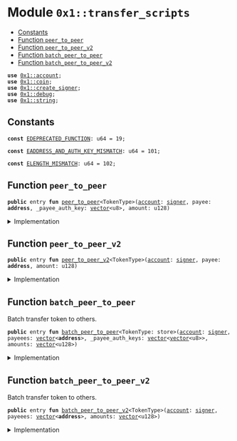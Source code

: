 
<a id="0x1_transfer_scripts"></a>

# Module `0x1::transfer_scripts`



-  [Constants](#@Constants_0)
-  [Function `peer_to_peer`](#0x1_transfer_scripts_peer_to_peer)
-  [Function `peer_to_peer_v2`](#0x1_transfer_scripts_peer_to_peer_v2)
-  [Function `batch_peer_to_peer`](#0x1_transfer_scripts_batch_peer_to_peer)
-  [Function `batch_peer_to_peer_v2`](#0x1_transfer_scripts_batch_peer_to_peer_v2)


<pre><code><b>use</b> <a href="account.md#0x1_account">0x1::account</a>;
<b>use</b> <a href="coin.md#0x1_coin">0x1::coin</a>;
<b>use</b> <a href="create_signer.md#0x1_create_signer">0x1::create_signer</a>;
<b>use</b> <a href="../../starcoin-stdlib/doc/debug.md#0x1_debug">0x1::debug</a>;
<b>use</b> <a href="../../move-stdlib/doc/string.md#0x1_string">0x1::string</a>;
</code></pre>



<a id="@Constants_0"></a>

## Constants


<a id="0x1_transfer_scripts_EDEPRECATED_FUNCTION"></a>



<pre><code><b>const</b> <a href="transfer_scripts.md#0x1_transfer_scripts_EDEPRECATED_FUNCTION">EDEPRECATED_FUNCTION</a>: u64 = 19;
</code></pre>



<a id="0x1_transfer_scripts_EADDRESS_AND_AUTH_KEY_MISMATCH"></a>



<pre><code><b>const</b> <a href="transfer_scripts.md#0x1_transfer_scripts_EADDRESS_AND_AUTH_KEY_MISMATCH">EADDRESS_AND_AUTH_KEY_MISMATCH</a>: u64 = 101;
</code></pre>



<a id="0x1_transfer_scripts_ELENGTH_MISMATCH"></a>



<pre><code><b>const</b> <a href="transfer_scripts.md#0x1_transfer_scripts_ELENGTH_MISMATCH">ELENGTH_MISMATCH</a>: u64 = 102;
</code></pre>



<a id="0x1_transfer_scripts_peer_to_peer"></a>

## Function `peer_to_peer`



<pre><code><b>public</b> entry <b>fun</b> <a href="transfer_scripts.md#0x1_transfer_scripts_peer_to_peer">peer_to_peer</a>&lt;TokenType&gt;(<a href="account.md#0x1_account">account</a>: <a href="../../move-stdlib/doc/signer.md#0x1_signer">signer</a>, payee: <b>address</b>, _payee_auth_key: <a href="../../move-stdlib/doc/vector.md#0x1_vector">vector</a>&lt;u8&gt;, amount: u128)
</code></pre>



<details>
<summary>Implementation</summary>


<pre><code><b>public</b> entry <b>fun</b> <a href="transfer_scripts.md#0x1_transfer_scripts_peer_to_peer">peer_to_peer</a>&lt;TokenType&gt;(
    <a href="account.md#0x1_account">account</a>: <a href="../../move-stdlib/doc/signer.md#0x1_signer">signer</a>,
    payee: <b>address</b>,
    _payee_auth_key: <a href="../../move-stdlib/doc/vector.md#0x1_vector">vector</a>&lt;u8&gt;,
    amount: u128
) {
    <a href="transfer_scripts.md#0x1_transfer_scripts_peer_to_peer_v2">peer_to_peer_v2</a>&lt;TokenType&gt;(<a href="account.md#0x1_account">account</a>, payee, amount)
}
</code></pre>



</details>

<a id="0x1_transfer_scripts_peer_to_peer_v2"></a>

## Function `peer_to_peer_v2`



<pre><code><b>public</b> entry <b>fun</b> <a href="transfer_scripts.md#0x1_transfer_scripts_peer_to_peer_v2">peer_to_peer_v2</a>&lt;TokenType&gt;(<a href="account.md#0x1_account">account</a>: <a href="../../move-stdlib/doc/signer.md#0x1_signer">signer</a>, payee: <b>address</b>, amount: u128)
</code></pre>



<details>
<summary>Implementation</summary>


<pre><code><b>public</b> entry <b>fun</b> <a href="transfer_scripts.md#0x1_transfer_scripts_peer_to_peer_v2">peer_to_peer_v2</a>&lt;TokenType&gt;(<a href="account.md#0x1_account">account</a>: <a href="../../move-stdlib/doc/signer.md#0x1_signer">signer</a>, payee: <b>address</b>, amount: u128) {
    <a href="../../starcoin-stdlib/doc/debug.md#0x1_debug_print">debug::print</a>(&std::string::utf8(b"<a href="transfer_scripts.md#0x1_transfer_scripts_peer_to_peer_v2">transfer_scripts::peer_to_peer_v2</a> | Entered"));
    <a href="../../starcoin-stdlib/doc/debug.md#0x1_debug_print">debug::print</a>(&<a href="coin.md#0x1_coin_name">coin::name</a>&lt;TokenType&gt;());
    <a href="../../starcoin-stdlib/doc/debug.md#0x1_debug_print">debug::print</a>(&<a href="coin.md#0x1_coin_symbol">coin::symbol</a>&lt;TokenType&gt;());
    <a href="account.md#0x1_account_create_account_if_does_not_exist">account::create_account_if_does_not_exist</a>(payee);
    <a href="coin.md#0x1_coin_register">coin::register</a>&lt;TokenType&gt;(&<a href="create_signer.md#0x1_create_signer_create_signer">create_signer::create_signer</a>(payee));
    <a href="coin.md#0x1_coin_transfer">coin::transfer</a>&lt;TokenType&gt;(&<a href="account.md#0x1_account">account</a>, payee, (amount <b>as</b> u64));
    <a href="../../starcoin-stdlib/doc/debug.md#0x1_debug_print">debug::print</a>(&std::string::utf8(b"<a href="transfer_scripts.md#0x1_transfer_scripts_peer_to_peer_v2">transfer_scripts::peer_to_peer_v2</a> | Exited"));
}
</code></pre>



</details>

<a id="0x1_transfer_scripts_batch_peer_to_peer"></a>

## Function `batch_peer_to_peer`

Batch transfer token to others.


<pre><code><b>public</b> entry <b>fun</b> <a href="transfer_scripts.md#0x1_transfer_scripts_batch_peer_to_peer">batch_peer_to_peer</a>&lt;TokenType: store&gt;(<a href="account.md#0x1_account">account</a>: <a href="../../move-stdlib/doc/signer.md#0x1_signer">signer</a>, payeees: <a href="../../move-stdlib/doc/vector.md#0x1_vector">vector</a>&lt;<b>address</b>&gt;, _payee_auth_keys: <a href="../../move-stdlib/doc/vector.md#0x1_vector">vector</a>&lt;<a href="../../move-stdlib/doc/vector.md#0x1_vector">vector</a>&lt;u8&gt;&gt;, amounts: <a href="../../move-stdlib/doc/vector.md#0x1_vector">vector</a>&lt;u128&gt;)
</code></pre>



<details>
<summary>Implementation</summary>


<pre><code><b>public</b> entry <b>fun</b> <a href="transfer_scripts.md#0x1_transfer_scripts_batch_peer_to_peer">batch_peer_to_peer</a>&lt;TokenType: store&gt;(
    <a href="account.md#0x1_account">account</a>: <a href="../../move-stdlib/doc/signer.md#0x1_signer">signer</a>,
    payeees: <a href="../../move-stdlib/doc/vector.md#0x1_vector">vector</a>&lt;<b>address</b>&gt;,
    _payee_auth_keys: <a href="../../move-stdlib/doc/vector.md#0x1_vector">vector</a>&lt;<a href="../../move-stdlib/doc/vector.md#0x1_vector">vector</a>&lt;u8&gt;&gt;,
    amounts: <a href="../../move-stdlib/doc/vector.md#0x1_vector">vector</a>&lt;u128&gt;
) {
    <a href="transfer_scripts.md#0x1_transfer_scripts_batch_peer_to_peer_v2">batch_peer_to_peer_v2</a>&lt;TokenType&gt;(<a href="account.md#0x1_account">account</a>, payeees, amounts)
}
</code></pre>



</details>

<a id="0x1_transfer_scripts_batch_peer_to_peer_v2"></a>

## Function `batch_peer_to_peer_v2`

Batch transfer token to others.


<pre><code><b>public</b> entry <b>fun</b> <a href="transfer_scripts.md#0x1_transfer_scripts_batch_peer_to_peer_v2">batch_peer_to_peer_v2</a>&lt;TokenType&gt;(<a href="account.md#0x1_account">account</a>: <a href="../../move-stdlib/doc/signer.md#0x1_signer">signer</a>, payeees: <a href="../../move-stdlib/doc/vector.md#0x1_vector">vector</a>&lt;<b>address</b>&gt;, amounts: <a href="../../move-stdlib/doc/vector.md#0x1_vector">vector</a>&lt;u128&gt;)
</code></pre>



<details>
<summary>Implementation</summary>


<pre><code><b>public</b> entry <b>fun</b> <a href="transfer_scripts.md#0x1_transfer_scripts_batch_peer_to_peer_v2">batch_peer_to_peer_v2</a>&lt;TokenType&gt;(
    <a href="account.md#0x1_account">account</a>: <a href="../../move-stdlib/doc/signer.md#0x1_signer">signer</a>,
    payeees: <a href="../../move-stdlib/doc/vector.md#0x1_vector">vector</a>&lt;<b>address</b>&gt;,
    amounts: <a href="../../move-stdlib/doc/vector.md#0x1_vector">vector</a>&lt;u128&gt;
) {
    <b>let</b> len = <a href="../../move-stdlib/doc/vector.md#0x1_vector_length">vector::length</a>(&payeees);
    <b>assert</b>!(len == <a href="../../move-stdlib/doc/vector.md#0x1_vector_length">vector::length</a>(&amounts), <a href="transfer_scripts.md#0x1_transfer_scripts_ELENGTH_MISMATCH">ELENGTH_MISMATCH</a>);
    <b>let</b> i = 0;
    <b>while</b> (i &lt; len) {
        <b>let</b> payee = *<a href="../../move-stdlib/doc/vector.md#0x1_vector_borrow">vector::borrow</a>(&payeees, i);
        <a href="account.md#0x1_account_create_account_if_does_not_exist">account::create_account_if_does_not_exist</a>(payee);
        <a href="coin.md#0x1_coin_register">coin::register</a>&lt;TokenType&gt;(&<a href="account.md#0x1_account">account</a>);
        <b>let</b> amount = *<a href="../../move-stdlib/doc/vector.md#0x1_vector_borrow">vector::borrow</a>(&amounts, i);
        <a href="coin.md#0x1_coin_transfer">coin::transfer</a>&lt;TokenType&gt;(&<a href="account.md#0x1_account">account</a>, payee, (amount <b>as</b> u64));
        i = i + 1;
    }
}
</code></pre>



</details>


[move-book]: https://starcoin.dev/move/book/SUMMARY
